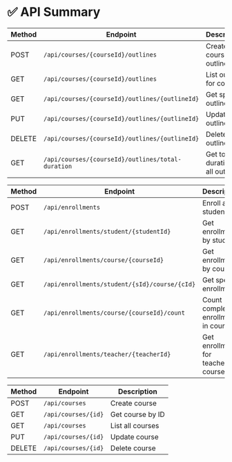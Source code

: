 # ✅ API Summary

| Method | Endpoint                                          | Description                        |
| ------ | ------------------------------------------------- | ---------------------------------- |
| POST   | `/api/courses/{courseId}/outlines`                | Create new course outline          |
| GET    | `/api/courses/{courseId}/outlines`                | List outlines for course           |
| GET    | `/api/courses/{courseId}/outlines/{outlineId}`    | Get specific outline               |
| PUT    | `/api/courses/{courseId}/outlines/{outlineId}`    | Update outline                     |
| DELETE | `/api/courses/{courseId}/outlines/{outlineId}`    | Delete outline                     |
| GET    | `/api/courses/{courseId}/outlines/total-duration` | Get total duration of all outlines |


| Method | Endpoint                                      | Description                           |
| ------ | --------------------------------------------- | ------------------------------------- |
| POST   | `/api/enrollments`                            | Enroll a student                      |
| GET    | `/api/enrollments/student/{studentId}`        | Get enrollments by student            |
| GET    | `/api/enrollments/course/{courseId}`          | Get enrollments by course             |
| GET    | `/api/enrollments/student/{sId}/course/{cId}` | Get specific enrollment               |
| GET    | `/api/enrollments/course/{courseId}/count`    | Count completed enrollments in course |
| GET    | `/api/enrollments/teacher/{teacherId}`        | Get enrollments for teacher's courses |


| Method | Endpoint            | Description      |
| ------ | ------------------- | ---------------- |
| POST   | `/api/courses`      | Create course    |
| GET    | `/api/courses/{id}` | Get course by ID |
| GET    | `/api/courses`      | List all courses |
| PUT    | `/api/courses/{id}` | Update course    |
| DELETE | `/api/courses/{id}` | Delete course    |
